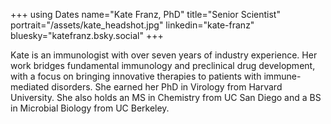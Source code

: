 +++
using Dates
name="Kate Franz, PhD"
title="Senior Scientist"
portrait="/assets/kate_headshot.jpg"
linkedin="kate-franz"
bluesky="katefranz.bsky.social"
+++

Kate is an immunologist with over seven years of industry experience.
Her work bridges fundamental immunology and preclinical drug development,
with a focus on bringing innovative therapies to patients with immune-mediated disorders.
She earned her PhD in Virology from Harvard University.
She also holds an MS in Chemistry from UC San Diego and a BS in Microbial Biology from UC Berkeley.
